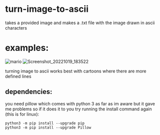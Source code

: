 # turn-image-to-ascii
takes a provided image and makes a .txt file with the image drawn in ascii characters

# examples: 
![mario](https://user-images.githubusercontent.com/51734410/196738211-15f0d688-c5a6-40a2-bbba-a215015df8c6.jpg) ![Screenshot_20221019_183522](https://user-images.githubusercontent.com/51734410/196738083-60bcaa2f-69e7-4a53-8645-de6acd53ba64.png)

turning image to ascii works best with cartoons where there are more defined lines

## dependencies:
you need pillow which comes with python 3 as far as im aware but it gave me problems so if it does it to you try running the install command again (this is for linux):

```
python3 -m pip install --upgrade pip
python3 -m pip install --upgrade Pillow
```
